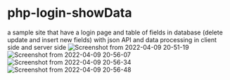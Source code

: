 # php-login-showData
a sample site that have a login page and  table of fields in database (delete update and insert new fields) with json API and data processing in client side and server side
![Screenshot from 2022-04-09 20-51-19](https://user-images.githubusercontent.com/103140839/162585970-f2ab80ae-74c9-4787-b0bd-1b77788c7e9d.png)
![Screenshot from 2022-04-09 20-56-07](https://user-images.githubusercontent.com/103140839/162585975-d0c684f1-9ddd-4ddb-9f94-31deac9abda2.png)
![Screenshot from 2022-04-09 20-56-34](https://user-images.githubusercontent.com/103140839/162585978-8bc859e0-aed3-4ef1-bc95-c063d0a35bcd.png)
![Screenshot from 2022-04-09 20-56-48](https://user-images.githubusercontent.com/103140839/162585981-64332845-8d9a-45da-b3ae-2e1312c05850.png)
